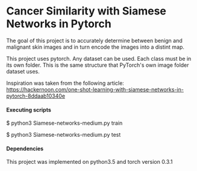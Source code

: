 # Cancer Similarity with Siamese Networks in Pytorch

The goal of this project is to accurately determine between benign and malignant skin images and in turn encode the images into a distint map. 

This project uses pytorch. Any dataset can be used. Each class must be in its own folder. This is the same structure that PyTorch's own image folder dataset uses.

Inspiration was taken from the following article: https://hackernoon.com/one-shot-learning-with-siamese-networks-in-pytorch-8ddaab10340e

#### Executing scripts

$ python3 Siamese-networks-medium.py train

$ python3 Siamese-networks-medium.py test


#### Dependencies
This project was implemented on python3.5 and torch version 0.3.1


